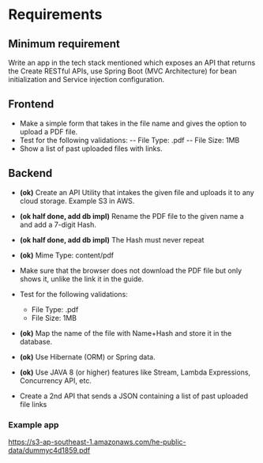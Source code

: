 # Requirements

## Minimum requirement

Write an app in the tech stack mentioned which exposes an API that returns the
Create RESTful APIs, use Spring Boot (MVC Architecture) for bean initialization and Service injection configuration.

## Frontend

- Make a simple form that takes in the file name and gives the option to upload a PDF file.
- Test for the following validations:
  -- File Type: .pdf
  -- File Size: 1MB
- Show a list of past uploaded files with links.

## Backend

- **(ok)** Create an API Utility that intakes the given file and uploads it to any cloud storage. Example S3 in AWS.
- **(ok half done, add db impl)** Rename the PDF file to the given name a and add a 7-digit Hash.
- **(ok half done, add db impl)** The Hash must never repeat
- **(ok)** Mime Type: content/pdf
- Make sure that the browser does not download the PDF file but only shows it, unlike the link it in the guide.

- Test for the following validations:
    - File Type: .pdf
    - File Size: 1MB
- **(ok)** Map the name of the file with Name+Hash and store it in the database.
- **(ok)** Use Hibernate (ORM) or Spring data.
- **(ok)** Use JAVA 8 (or higher) features like Stream, Lambda Expressions, Concurrency API, etc.
- Create a 2nd API that sends a JSON containing a list of past uploaded file links

### Example app

https://s3-ap-southeast-1.amazonaws.com/he-public-data/dummyc4d1859.pdf